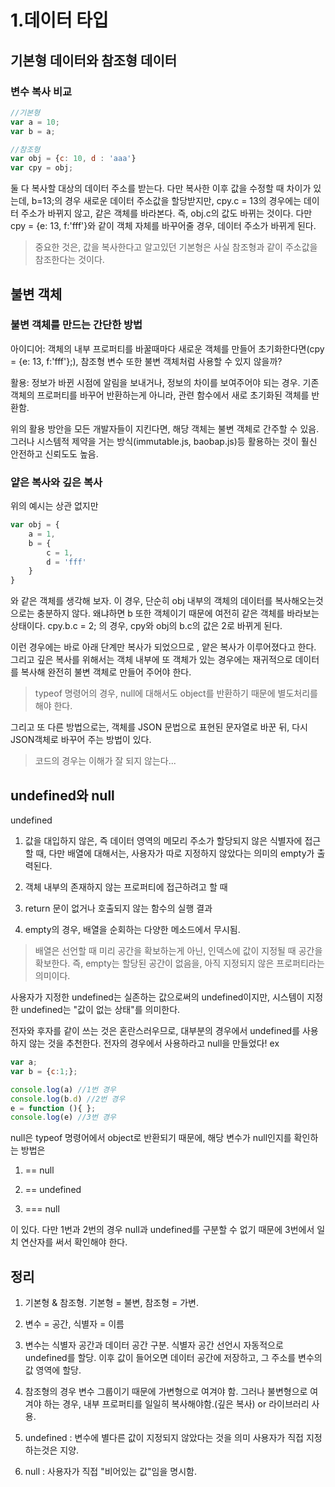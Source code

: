 # 1.데이터 타입

## 기본형 데이터와 참조형 데이터

### 변수 복사 비교

```js
//기본형
var a = 10;
var b = a;

//참조형
var obj = {c: 10, d : 'aaa'}
var cpy = obj;
```

둘 다 복사할 대상의 데이터 주소를 받는다. 다만 복사한 이후 값을 수정할 때 차이가 있는데, b=13;의 경우 새로운 데이터 주소값을 할당받지만, cpy.c = 13의 경우에는 데이터 주소가 바뀌지 않고, 같은 객체를 바라본다. 즉, obj.c의 값도 바뀌는 것이다. 다만 cpy = {e: 13, f:'fff'}와 같이 객체 자체를 바꾸어줄 경우, 데이터 주소가 바뀌게 된다.

> 중요한 것은, 값을 복사한다고 알고있던 기본형은 사실 참조형과 같이 주소값을 참조한다는 것이다.

## 불변 객체

### 불변 객체를 만드는 간단한 방법

아이디어: 객체의 내부 프로퍼티를 바꿀때마다 새로운 객체를 만들어 초기화한다면(cpy = {e: 13, f:'fff'};), 참조형 변수 또한 불변 객체처럼 사용할 수 있지 않을까?

활용: 정보가 바뀐 시점에 알림을 보내거나, 정보의 차이를 보여주어야 되는 경우. 기존 객체의 프로퍼티를 바꾸어 반환하는게 아니라, 관련 함수에서 새로 초기화된 객체를 반환함.

위의 활용 방안을 모든 개발자들이 지킨다면, 해당 객체는 불변 객체로 간주할 수 있음. 그러나 시스템적 제약을 거는 방식(immutable.js, baobap.js)등 활용하는 것이 훨신 안전하고 신뢰도도 높음.

### 얕은 복사와 깊은 복사

위의 예시는 상관 없지만

```js
var obj = {
    a = 1,
    b = {
        c = 1,
        d = 'fff'
    }
}
```

와 같은 객체를 생각해 보자. 이 경우, 단순히 obj 내부의 객체의 데이터를 복사해오는것으로는 충분하지 않다. 왜냐하면 b 또한 객체이기 때문에 여전히 같은 객체를 바라보는 상태이다. cpy.b.c = 2; 의 경우, cpy와 obj의 b.c의 값은 2로 바뀌게 된다.

이런 경우에는 바로 아래 단계만 복사가 되었으므로 , 얕은 복사가 이루어졌다고 한다. 그리고 깊은 복사를 위해서는 객체 내부에 또 객체가 있는 경우에는 재귀적으로 데이터를 복사해 완전히 불변 객체로 만들어 주어야 한다.

> typeof 명령어의 경우, null에 대해서도 object를 반환하기 때문에 별도처리를 해야 한다.

그리고 또 다른 방법으로는, 객체를 JSON 문법으로 표현된 문자열로 바꾼 뒤, 다시 JSON객체로 바꾸어 주는 방법이 있다.

> 코드의 경우는 이해가 잘 되지 않는다...

## undefined와 null

undefined

1. 값을 대입하지 않은, 즉 데이터 영역의 메모리 주소가 할당되지 않은 식별자에 접근할 때, 다만 배열에 대해서는, 사용자가 따로 지정하지 않았다는  의미의 empty가 출력된다.

2. 객체 내부의 존재하지 않는 프로퍼티에 접근하려고 할 때

3. return 문이 없거나 호출되지 않는 함수의 실행 결과

4. empty의 경우, 배열을 순회하는 다양한 메소드에서 무시됨.

> 배열은 선언할 때 미리 공간을 확보하는게 아닌, 인덱스에 값이 지정될 때 공간을 확보한다. 즉, empty는 할당된 공간이 없음을, 아직 지정되지 않은 프로퍼티라는 의미이다.

사용자가 지정한 undefined는 실존하는 값으로써의 undefined이지만, 시스템이 지정한 undefined는 "값이 없는 상태"를 의미한다.

전자와 후자를 같이 쓰는 것은 혼란스러우므로, 대부분의 경우에서 undefined를 사용하지 않는 것을 추천한다. 전자의 경우에서 사용하라고 null을 만들었다!
ex

```js
var a;
var b = {c:1;};

console.log(a) //1번 경우
console.log(b.d) //2번 경우
e = function (){ };
console.log(e) //3번 경우
```

null은 typeof 명령어에서 object로 반환되기 때문에, 해당 변수가 null인지를 확인하는 방법은

1. == null

2. == undefined

3. === null

이 있다. 다만 1번과 2번의 경우 null과 undefined를 구분할 수 없기 때문에 3번에서 일치 연산자를 써서 확인해야 한다.

## 정리

1. 기본형 & 참조형. 기본형 = 불변, 참조형 = 가변.

2. 변수 = 공간, 식별자 = 이름

3. 변수는 식별자 공간과 데이터 공간 구분. 식별자 공간 선언시 자동적으로 undefined를 할당. 이후 값이 들어오면 데이터 공간에 저장하고, 그 주소를 변수의 값 영역에 할당.

4. 참조형의 경우 변수 그룹이기 때문에 가변형으로 여겨야 함. 그러나 불변형으로 여겨야 하는 경우, 내부 프로퍼티를 일일히 복사해야함.(깊은 복사) or 라이브러리 사용.

5. undefined : 변수에 별다른 값이 지정되지 않았다는 것을 의미 사용자가 직접 지정하는것은 지양.

6. null : 사용자가 직접 "비어있는 값"임을 명시함.
